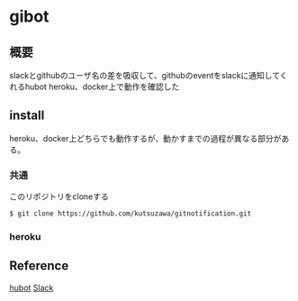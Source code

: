 # gibot
## 概要
slackとgithubのユーザ名の差を吸収して、githubのeventをslackに通知してくれるhubot
heroku、docker上で動作を確認した

## install
heroku、docker上どちらでも動作するが、動かすまでの過程が異なる部分がある。

### 共通
このリポジトリをcloneする
```bash
$ git clone https://github.com/kutsuzawa/gitnotification.git
```

### heroku


## Reference
[hubot]()
[Slack]()
